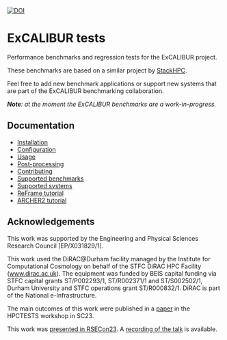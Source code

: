[![DOI](https://zenodo.org/badge/381099159.svg)](https://zenodo.org/doi/10.5281/zenodo.11144871)

# ExCALIBUR tests

Performance benchmarks and regression tests for the ExCALIBUR project.

These benchmarks are based on a similar project by
[StackHPC](https://github.com/stackhpc/hpc-tests).

Feel free to add new benchmark applications or support new systems that are part of the
ExCALIBUR benchmarking collaboration.

_**Note**: at the moment the ExCALIBUR benchmarks are a work-in-progress._

## Documentation

- [Installation](https://ukri-excalibur.github.io/excalibur-tests/install/)
- [Configuration](https://ukri-excalibur.github.io/excalibur-tests/setup/)
- [Usage](https://ukri-excalibur.github.io/excalibur-tests/use/)
- [Post-processing](https://ukri-excalibur.github.io/excalibur-tests/post-processing/)
- [Contributing](https://ukri-excalibur.github.io/excalibur-tests/contributing/)
- [Supported benchmarks](https://ukri-excalibur.github.io/excalibur-tests/apps/)
- [Supported systems](https://ukri-excalibur.github.io/excalibur-tests/systems/)
- [ReFrame tutorial](https://ukri-excalibur.github.io/excalibur-tests/tutorial/reframe_tutorial/)
- [ARCHER2 tutorial](https://ukri-excalibur.github.io/excalibur-tests/tutorial/archer2_tutorial/)

## Acknowledgements

This work was supported by the Engineering and Physical Sciences
Research Council [EP/X031829/1].

This work used the DiRAC@Durham facility managed by the Institute for Computational 
Cosmology on behalf of the STFC DiRAC HPC Facility (www.dirac.ac.uk). The equipment 
was funded by BEIS capital funding via STFC capital grants ST/P002293/1, ST/R002371/1
and ST/S002502/1, Durham University and STFC operations grant ST/R000832/1. 
DiRAC is part of the National e-Infrastructure.

The main outcomes of this work were published in a [paper](https://dl.acm.org/doi/10.1145/3624062.3624133) in the HPCTESTS workshop in SC23.

This work was [presented in RSECon23](https://virtual.oxfordabstracts.com/#/event/4430/submission/74). A [recording of the talk](https://youtu.be/vpTD_tJqWOA?si=zl9sWvPEQYyPhJTV) is available.
